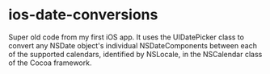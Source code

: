 # ios-date-conversions

Super old code from my first iOS app. It uses the UIDatePicker class to convert any NSDate object's individual NSDateComponents between each of the supported calendars, identified by NSLocale, in the NSCalendar class of the Cocoa framework.
